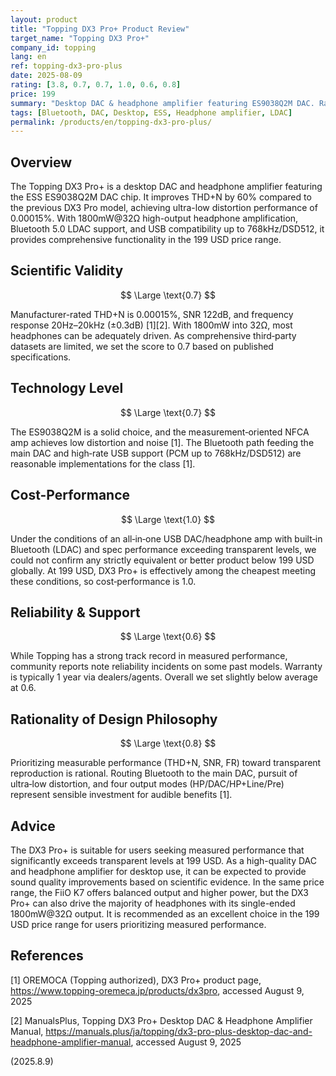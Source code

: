 ```yaml
---
layout: product
title: "Topping DX3 Pro+ Product Review"
target_name: "Topping DX3 Pro+"
company_id: topping
lang: en
ref: topping-dx3-pro-plus
date: 2025-08-09
rating: [3.8, 0.7, 0.7, 1.0, 0.6, 0.8]
price: 199
summary: "Desktop DAC & headphone amplifier featuring ES9038Q2M DAC. Rated THD+N 0.00015% and 1800mW@32Ω output deliver strong spec performance in the 199 USD class."
tags: [Bluetooth, DAC, Desktop, ESS, Headphone amplifier, LDAC]
permalink: /products/en/topping-dx3-pro-plus/
---
```

## Overview

The Topping DX3 Pro+ is a desktop DAC and headphone amplifier featuring the ESS ES9038Q2M DAC chip. It improves THD+N by 60% compared to the previous DX3 Pro model, achieving ultra-low distortion performance of 0.00015%. With 1800mW@32Ω high-output headphone amplification, Bluetooth 5.0 LDAC support, and USB compatibility up to 768kHz/DSD512, it provides comprehensive functionality in the 199 USD price range.

## Scientific Validity

$$ \Large \text{0.7} $$

Manufacturer-rated THD+N is 0.00015%, SNR 122dB, and frequency response 20Hz–20kHz (±0.3dB) [1][2]. With 1800mW into 32Ω, most headphones can be adequately driven. As comprehensive third‑party datasets are limited, we set the score to 0.7 based on published specifications.

## Technology Level

$$ \Large \text{0.7} $$

The ES9038Q2M is a solid choice, and the measurement‑oriented NFCA amp achieves low distortion and noise [1]. The Bluetooth path feeding the main DAC and high‑rate USB support (PCM up to 768kHz/DSD512) are reasonable implementations for the class [1].

## Cost-Performance

$$ \Large \text{1.0} $$

Under the conditions of an all‑in‑one USB DAC/headphone amp with built‑in Bluetooth (LDAC) and spec performance exceeding transparent levels, we could not confirm any strictly equivalent or better product below 199 USD globally. At 199 USD, DX3 Pro+ is effectively among the cheapest meeting these conditions, so cost‑performance is 1.0.

## Reliability & Support

$$ \Large \text{0.6} $$

While Topping has a strong track record in measured performance, community reports note reliability incidents on some past models. Warranty is typically 1 year via dealers/agents. Overall we set slightly below average at 0.6.

## Rationality of Design Philosophy

$$ \Large \text{0.8} $$

Prioritizing measurable performance (THD+N, SNR, FR) toward transparent reproduction is rational. Routing Bluetooth to the main DAC, pursuit of ultra‑low distortion, and four output modes (HP/DAC/HP+Line/Pre) represent sensible investment for audible benefits [1].

## Advice

The DX3 Pro+ is suitable for users seeking measured performance that significantly exceeds transparent levels at 199 USD. As a high-quality DAC and headphone amplifier for desktop use, it can be expected to provide sound quality improvements based on scientific evidence. In the same price range, the FiiO K7 offers balanced output and higher power, but the DX3 Pro+ can also drive the majority of headphones with its single-ended 1800mW@32Ω output. It is recommended as an excellent choice in the 199 USD price range for users prioritizing measured performance.

## References

[1] OREMOCA (Topping authorized), DX3 Pro+ product page, https://www.topping-oremeca.jp/products/dx3pro, accessed August 9, 2025

[2] ManualsPlus, Topping DX3 Pro+ Desktop DAC & Headphone Amplifier Manual, https://manuals.plus/ja/topping/dx3-pro-plus-desktop-dac-and-headphone-amplifier-manual, accessed August 9, 2025

(2025.8.9)